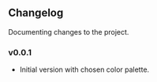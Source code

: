 ## Changelog
Documenting changes to the project.

### v0.0.1

- Initial version with chosen color palette. 
